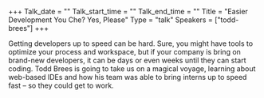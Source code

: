 +++
Talk_date = ""
Talk_start_time = ""
Talk_end_time = ""
Title = "Easier Development You Che? Yes, Please"
Type = "talk"
Speakers = ["todd-brees"]
+++

Getting developers up to speed can be hard.  Sure, you might have tools to optimize your process and workspace, but if your company is bring on brand-new developers, it can be days or even weeks until they can start coding.  Todd Brees is going to take us on a magical voyage, learning about web-based IDEs and how his team was able to bring interns up to speed fast – so they could get to work. 
